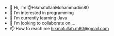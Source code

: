 - 👋 Hi, I’m @HikmatullahMohammadim80
- 👀 I’m interested in programming
- 🌱 I’m currently learning Java
- 💞️ I’m looking to collaborate on ...
- 📫 How to reach me hikmatullah.m80@gmail.com

<!---
HikmatullahMohammadim80/HikmatullahMohammadim80 is a ✨ special ✨ repository because its `README.md` (this file) appears on your GitHub profile.
You can click the Preview link to take a look at your changes.
--->
